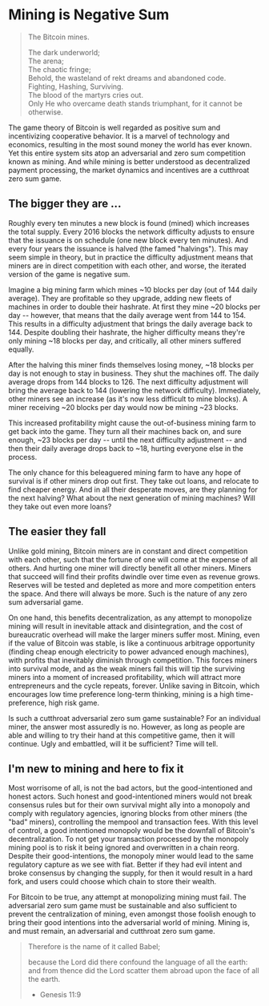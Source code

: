 # Mining is Negative Sum

> The Bitcoin mines.
> 
> The dark underworld;  
> The arena;  
> The chaotic fringe;   
> Behold, the wasteland of rekt dreams and abandoned code.  
> Fighting, Hashing, Surviving.  
> The blood of the martyrs cries out.  
> Only He who overcame death stands triumphant,
> for it cannot be otherwise.
> 

The game theory of Bitcoin is well regarded 
 as positive sum and incentivizing 
 cooperative behavior.
It is a marvel of technology and economics,
 resulting in the most sound money the
 world has ever known.
Yet this entire system sits atop an
 adversarial and zero sum competition 
 known as mining.
And while mining is better understood as
 decentralized payment processing, 
 the market dynamics and incentives are
 a cutthroat zero sum game.




## The bigger they are ...

Roughly every ten minutes a new block is found
 (mined) which increases the total supply.
Every 2016 blocks the network difficulty
 adjusts to ensure that the issuance
 is on schedule (one new block every ten minutes).
And every four years the issuance is halved
 (the famed "halvings").
This may seem simple in theory,
 but in practice the difficulty adjustment
 means that miners are in direct competition
 with each other, and worse, the iterated
 version of the game is negative sum.

Imagine 
 a big mining farm
 which mines ~10 blocks per day
 (out of 144 daily average).
They are profitable so they upgrade,
 adding new fleets of machines
 in order to double their hashrate.
At first they
 mine ~20 blocks per day -- however, that
 means that the daily average went
 from 144 to 154.
This results in a difficulty adjustment
 that brings the daily average back to 144.
Despite doubling their hashrate,
 the higher difficulty means
 they're only mining ~18 blocks per day,
 and critically, all other
 miners suffered equally.

After the halving this miner finds themselves
 losing money, ~18 blocks per day is not enough
 to stay in business.
They shut the machines off.
The daily average drops from 144 blocks
 to 126.
The next difficulty adjustment will bring
 the average back to 144 
 (lowering the network difficulty).
Immediately, other miners see an increase 
 (as it's now less difficult to mine blocks).
A miner receiving ~20 blocks per day would
 now be mining ~23 blocks.

This increased profitability might cause the
 out-of-business mining farm to
 get back into the game.
They turn all their machines back on, and
 sure enough, ~23 blocks per day --
 until the next difficulty adjustment --
 and then their daily average 
 drops back to ~18, hurting
 everyone else in the process.

The only chance for this beleaguered mining
 farm to have any hope of survival is
 if other miners drop out first.
They take out loans, and relocate to find
 cheaper energy.
And in all their desperate moves, are they
 planning for the next halving?
What about the next generation of mining
 machines?
Will they take out even more loans?





## The easier they fall

Unlike gold mining, Bitcoin miners are in
 constant and direct competition with each
 other, such that the fortune of one will
 come at the expense of all others.
And hurting one miner will directly benefit
 all other miners.
Miners that succeed will find
 their profits dwindle over time even as revenue grows.
Reserves will be tested and depleted as more
 and more competition enters the space.
And there will always be more.
Such is the nature of any zero sum adversarial game.

On one hand, this benefits decentralization,
 as any attempt to monopolize mining will result
 in inevitable attack and disintegration,
 and the cost
 of bureaucratic overhead will make the larger
 miners suffer most.
Mining, even if the value of Bitcoin was stable,
 is like a continuous arbitrage opportunity
 (finding cheap enough electricity to power advanced enough machines),
 with profits that inevitably diminish through competition.
This forces miners into survival mode, and as the weak
 miners fail this will tip the surviving miners
 into a moment of increased profitability,
 which will attract
 more entrepreneurs
 and the cycle repeats, forever.
Unlike saving in Bitcoin, which encourages 
 low time preference long-term thinking, 
 mining is a high time-preference, high risk game.

Is such a cutthroat adversarial
 zero sum game sustainable? 
For an individual miner, the
 answer most assuredly is no.
However, as long as people are able and
 willing to try their hand at this competitive 
 game, then it will continue.
Ugly and embattled, will it be sufficient?
Time will tell.



## I'm new to mining and here to fix it

Most worrisome of all, is not the bad actors,
 but the good-intentioned and honest actors.
Such honest and good-intentioned miners
 would not break consensus rules
 but for their own survival might ally
 into a monopoly and
 comply with regulatory agencies,
 ignoring blocks from other miners
 (the "bad" miners), 
 controlling the
 mempool and transaction fees.
With this level of control,
 a good intentioned
 monopoly would be the downfall of Bitcoin's
 decentralization.
To not get your transaction processed by the
 monopoly mining pool is to risk it being
 ignored and overwritten in a chain reorg.
Despite their good-intentions, the monopoly
 miner would lead to the same regulatory
 capture as we see with fiat.
Better if they had evil intent and broke
 consensus by changing the supply, for then
 it would result in a hard fork,
 and users could choose which chain to store
 their wealth.

For Bitcoin to be true, any attempt at
 monopolizing mining must fail.
The adversarial zero sum game must be sustainable
 and also sufficient to prevent 
 the centralization of mining,
 even amongst those foolish enough
 to bring their good intentions into
 the adversarial world of mining.
Mining is, and must remain, an adversarial
 and cutthroat 
 zero sum game.

> Therefore is the name of it called Babel;
> 
> because the Lord did there confound the language of all the earth:
> and from thence did the Lord scatter them abroad upon the face of all the earth.
> 
> - Genesis 11:9
